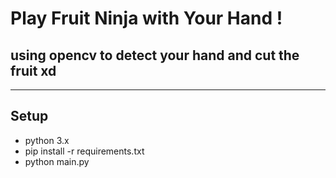 # Play Fruit Ninja with Your Hand ! #

## using opencv to detect your hand and cut the fruit xd ##

---

## Setup ##
- python 3.x
- pip install -r requirements.txt
- python main.py


